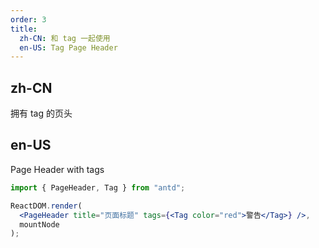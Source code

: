 ```yaml
---
order: 3
title:
  zh-CN: 和 tag 一起使用
  en-US: Tag Page Header
---
```


## zh-CN

拥有 tag 的页头

## en-US

Page Header with tags

```jsx
import { PageHeader, Tag } from "antd";

ReactDOM.render(
  <PageHeader title="页面标题" tags={<Tag color="red">警告</Tag>} />,
  mountNode
);
```
